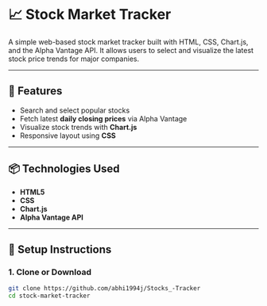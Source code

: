 # 📈 Stock Market Tracker

A simple web-based stock market tracker built with HTML, CSS, Chart.js, and the Alpha Vantage API. It allows users to select and visualize the latest stock price trends for major companies.

---

## 🚀 Features

- Search and select popular stocks
- Fetch latest **daily closing prices** via Alpha Vantage
- Visualize stock trends with **Chart.js**
- Responsive layout using **CSS**

---

## 📦 Technologies Used

- **HTML5**
- **CSS**
- **Chart.js**
- **Alpha Vantage API**

---

## 🔧 Setup Instructions

### 1. Clone or Download

```bash
git clone https://github.com/abhi1994j/Stocks_-Tracker
cd stock-market-tracker
